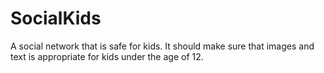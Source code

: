 # SocialKids
A social network that is safe for kids. It should make sure that images and text is appropriate for kids under the age of 12.
